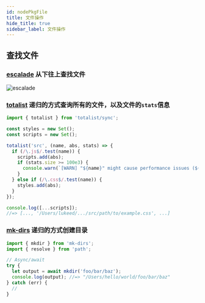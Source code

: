```yaml
---
id: nodePkgFile
title: 文件操作
hide_title: true
sidebar_label: 文件操作
---
```


## 查找文件

### [escalade](https://github.com/lukeed/escalade) 从下往上查找文件

![escalade](/img/escalade.gif)

### [totalist](https://github.com/lukeed/totalist) 递归的方式查询所有的文件，以及文件的`stats`信息

```javascript
import { totalist } from 'totalist/sync';

const styles = new Set();
const scripts = new Set();

totalist('src', (name, abs, stats) => {
  if (/\.js$/.test(name)) {
    scripts.add(abs);
    if (stats.size >= 100e3) {
      console.warn(`[WARN] "${name}" might cause performance issues (${stats.size})`);
    }
  } else if (/\.css$/.test(name)) {
    styles.add(abs);
  }
});

console.log([...scripts]);
//=> [..., '/Users/lukeed/.../src/path/to/example.css', ...]
```

### [mk-dirs](https://github.com/lukeed/mk-dirs) 递归的方式创建目录

```javascript
import { mkdir } from 'mk-dirs';
import { resolve } from 'path';

// Async/await
try {
  let output = await mkdir('foo/bar/baz');
  console.log(output); //=> "/Users/hello/world/foo/bar/baz"
} catch (err) {
  //
}
```
